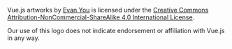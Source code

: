 Vue.js artworks by [Evan You][1] is licensed under the [Creative Commons Attribution-NonCommercial-ShareAlike 4.0 International License][2].

Our use of this logo does not indicate endorsement or affiliation with Vue.js in any way.

[1]: http://evanyou.me/
[2]: http://creativecommons.org/licenses/by-nc-sa/4.0/
